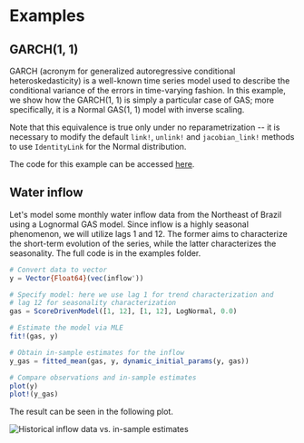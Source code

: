 # Examples

## GARCH(1, 1)

GARCH (acronym for generalized autoregressive conditional heteroskedasticity) is a well-known time series model used to describe the conditional variance of the errors in time-varying fashion. In this example, we show how the GARCH(1, 1) is simply a particular case of GAS; more specifically, it is a Normal GAS(1, 1) model with inverse scaling.

Note that this equivalence is true only under no reparametrization -- it is necessary to modify the default `link!`, `unlink!` and `jacobian_link!` methods to use `IdentityLink` for the Normal distribution.

The code for this example can be accessed [here](https://github.com/LAMPSPUC/ScoreDrivenModels.jl/blob/master/examples/garch.jl).

## Water inflow

Let's model some monthly water inflow data from the Northeast of Brazil using a Lognormal GAS model. Since inflow is a highly seasonal phenomenon, we will utilize lags 1 and 12. The former aims to characterize the short-term evolution of the series, while the latter characterizes the seasonality. The full code is in the examples folder.

```julia
# Convert data to vector
y = Vector{Float64}(vec(inflow'))

# Specify model: here we use lag 1 for trend characterization and 
# lag 12 for seasonality characterization
gas = ScoreDrivenModel([1, 12], [1, 12], LogNormal, 0.0)

# Estimate the model via MLE
fit!(gas, y)

# Obtain in-sample estimates for the inflow
y_gas = fitted_mean(gas, y, dynamic_initial_params(y, gas))

# Compare observations and in-sample estimates
plot(y)
plot!(y_gas)
```

The result can be seen in the following plot.

![Historical inflow data vs. in-sample estimates](./assets/inflow_lognormal.png)
